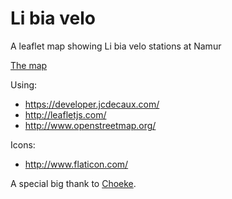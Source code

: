 Li bia velo
===========

A leaflet map showing Li bia velo stations at Namur

[The map](http://www.webspirits.be/libiavelo/libiavelo.html)

Using:
* https://developer.jcdecaux.com/
* http://leafletjs.com/
* http://www.openstreetmap.org/

Icons:
* http://www.flaticon.com/

A special big thank to [Choeke](https://github.com/dbutaye/).
